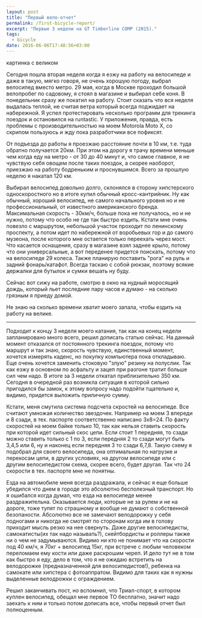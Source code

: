 ```yaml
---
layout: post
title: "Первый вело-отчет"
permalink: /first-bicycle-report/
excerpt: "Первые 3 недели на GT Timberline COMP (2015)."
tags:
  - bicycle
date: 2016-06-06T17:48:56+03:00
---
```


картинка с великом

Сегодня пошла вторая неделя когда я езжу на работу на велосипеде и даже в такую, мягко говоря, не очень хорошую погоду, выбрал велосипед вместо метро. 29 мая, когда в Москве проходил большой велопробег по садовому, я стоял в магазине и выбирал себе коня. В понедельник сразу же покатил на работу. Стоит сказать что вся неделя выдалась теплой, не считая ветра который всегда поджидает на набережной. Я успел протестировать несколько программ для трекинга поездок и остановился на runtastic. У приложения, правда, есть проблемы с производительностью на моем Motorola Moto X, со скрипом пользуюсь и жду пока разработчики все пофиксят.

От подъезда до работы я проезжаю расстояние почти в 10 км, т.е. туда обратно получается 20км. При этом на дорогу я трачу времени меньше чем когда еду на метро - от 30 до 40 минут и, что самое главное, я не чувствую себя овощем после таких поездок, а скорее наоборот, приезжаю на работу бодреньким и проснувшимся. Всего за прошлую неделю я накатал 120 км.

Выбирал велосипед довольно долго, склонялся в сторону хипстерского односкоростного но в итоге купил обычный кросс-кантрийник. Ну как обычный, хороший велосипед, не самого начального уровня но и не профессиональный, от известного американского бренда. Максимальная скорость - 30км/ч, больше пока не получалось, но и не нужно, потому что особо не где так быстро ездить. Кстати мне очень повезло с маршрутом, небольшой участок проходит по ленинскому проспекту, а потом идет по набережной от воробьевых гор и до самого музеона, после которого мне остается только переехать через мост. Что касается оснащения, сразу в магазине взял заднее крыло, потому что они универсальные, а вот переденее придется поискать, потому что на велосипеде 29 колеса. Также планирую поставить "рога" на руль и задний фонарь/катафот. Всегда таскаю с собой рюкзак, поэтому всякие держалки для бутылок и сумки вешать ну буду.

Сейчас вот сижу на работе, смотрю в окно на нудный моросящий дождь, который льет последние пару часов и думаю - на сколько грязным я приеду домой.

Не знаю на сколько времени хватит моего запала, чтобы ездить на работу на велике.

***

Подходит к концу 3 неделя моего катания, так как на конец недели запланировано много всего, решил дописать статью сейчас. На данный момент отказался от постоянного трекинга поездок, потому что маршрут и так знаю, скорость чувствую, единственный момент, хочется измерять каденс, но покупку компьютера пока откладываю. Еще очень хочется заменить стоковую "злую" резину на полуслик. Так как езжу в основном по асфальту и зацеп при разгоне тратит больше сил чем надо. В итоге за 3 недели откатал приблизительно 350 км. Сегодня в очередной раз возникла ситуация в которой сильно пригодился бы замок, к этому вопросу надо подойти тщательно и, видимо, придется выложить приличную сумму.

Кстати, меня смутила система подсчета скростей на велосипеде. Все считают умножая количество звездочек. Например на моем 3 впереди и 8 сзади, в тех. паспорте соответственно написано 3х8=24. По факту скоростей на моем байке только 10, так как нельзя ставить скорость при которой идет сильный скос цепи. Если стоит 1 передняя, то сзади можно ставить только с 1 по 3, если передняя 2 то сзади могут быть 3,4,5 или 6, ну и наконец если передняя 3 то сзади 6,7,8. Такую схему я подобрал для своего велосипеда, она оптимальная по нагрузке и перекосам цепи, в других условиях, на другом велосипеде или с другим велосипедистом схема, скорее всего, будет другая. Так что 24 скорости в тех. паспорте мне не понятны.

Езда на автомобиле меня всегда раздражала, и сейчас я еще больше убедился что днем в городе это абсолютно бесполезный транспорт. Но я ошибался когда думал, что езда на велосипеде менее раздражительна. Оказывается люди, которые не за рулем и не на дороге, тоже тупят по страшному и вообще не думают о собственной безопаности. Абсолютно все не замечают велодорожку у себя подногами и никогда не смотрят по сторонам когда им в голову приходит мысль резко на нее свернуть. Даже другие велосипедисты, самокатисты(их так надо называть?), скейтбордисты и роллеры также ни о чем не задумываются. Видимо ни кто не понимает что на скорости под 40 км/ч, я 70кг + велосипед 15кг, при встрече с любым человеком переломаем ему кости или даже раскрошим череп. И дело тут не в том как быстро я еду, дело в том, что я не ожидаю встретить на велодорожке (предназначенной для велосипедистов!), ребенка на самокате или хипстера с фотоаппратом. Видимо для таких как я нужны выделенные велодрожки с ограждением.

Решил заканчивать пост, но вспомнил, что Триал-спорт, в котором куплен велосипед, обещал мне первое ТО бесплатно, значит надо заехать к ним и только потом дописать все, чтобы первый отчет был полноценным.

